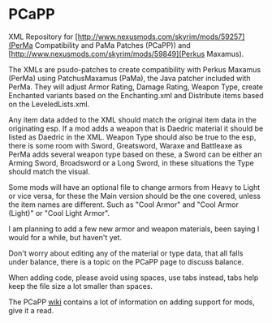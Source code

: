 PCaPP
=====

XML Repository for [http://www.nexusmods.com/skyrim/mods/59257](PerMa Compatibility and PaMa Patches (PCaPP)) and [http://www.nexusmods.com/skyrim/mods/59849](Perkus Maxamus).

The XMLs are psudo-patches to create compatibility with Perkus Maxamus (PerMa) using PatchusMaxamus (PaMa), the Java patcher included with PerMa. They will adjust Armor Rating, Damage Rating, Weapon Type, create Enchanted variants based on the Enchanting.xml and Distribute items based on the LeveledLists.xml.

Any item data added to the XML should match the original item data in the originating esp. If a mod adds a weapon that is Daedric material it should be listed as Daedric in the XML. Weapon Type should also be true to the esp, there is some room with Sword, Greatsword, Waraxe and Battleaxe as PerMa adds several weapon type based on these, a Sword can be either an Arming Sword, Broadsword or a Long Sword, in these situations the Type should match the visual.

Some mods will have an optional file to change armors from Heavy to Light or vice versa, for these the Main version should be the one covered, unless the item names are different. Such as "Cool Armor" and "Cool Armor (Light)" or "Cool Light Armor". 

I am planning to add a few new armor and weapon materials, been saying I would for a while, but haven't yet.

Don't worry about editing any of the material or type data, that all falls under balance, there is a topic on the PCaPP page to discuss balance.

When adding code, please avoid using spaces, use tabs instead, tabs help keep the file size a lot smaller than spaces.

The PCaPP [wiki](https://github.com/Raulfin/PCaPP/wiki) contains a lot of information on adding support for mods, give it a read.
